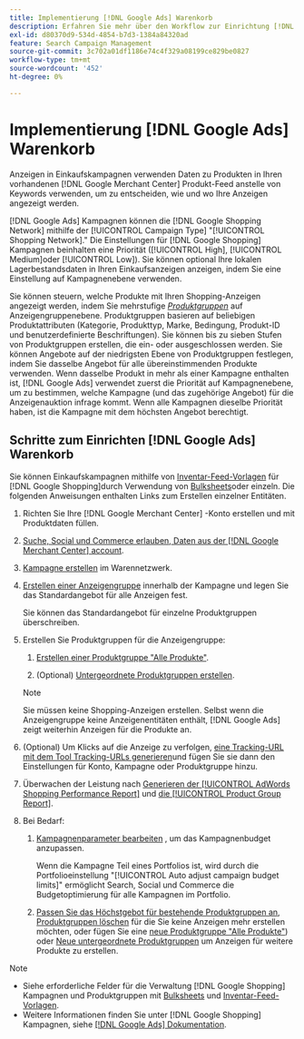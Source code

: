 ```yaml
---
title: Implementierung [!DNL Google Ads] Warenkorb
description: Erfahren Sie mehr über den Workflow zur Einrichtung [!DNL Google Ads] Einkaufskampagnen.
exl-id: d80370d9-534d-4854-b7d3-1384a84320ad
feature: Search Campaign Management
source-git-commit: 3c702a01df1186e74c4f329a08199ce829be0827
workflow-type: tm+mt
source-wordcount: '452'
ht-degree: 0%

---
```


# Implementierung [!DNL Google Ads] Warenkorb

Anzeigen in Einkaufskampagnen verwenden Daten zu Produkten in Ihren vorhandenen [!DNL Google Merchant Center] Produkt-Feed anstelle von Keywords verwenden, um zu entscheiden, wie und wo Ihre Anzeigen angezeigt werden.

[!DNL Google Ads] Kampagnen können die [!DNL Google Shopping Network] mithilfe der [!UICONTROL Campaign Type] &quot;[!UICONTROL Shopping Network].&quot; Die Einstellungen für [!DNL Google Shopping] Kampagnen beinhalten eine Priorität ([!UICONTROL High], [!UICONTROL Medium]oder [!UICONTROL Low]). Sie können optional Ihre lokalen Lagerbestandsdaten in Ihren Einkaufsanzeigen anzeigen, indem Sie eine Einstellung auf Kampagnenebene verwenden.

Sie können steuern, welche Produkte mit Ihren Shopping-Anzeigen angezeigt werden, indem Sie mehrstufige *[Produktgruppen](/help/search-social-commerce/campaign-management/campaigns/product-group-about.md)* auf Anzeigengruppenebene. Produktgruppen basieren auf beliebigen Produktattributen (Kategorie, Produkttyp, Marke, Bedingung, Produkt-ID und benutzerdefinierte Beschriftungen). Sie können bis zu sieben Stufen von Produktgruppen erstellen, die ein- oder ausgeschlossen werden. Sie können Angebote auf der niedrigsten Ebene von Produktgruppen festlegen, indem Sie dasselbe Angebot für alle übereinstimmenden Produkte verwenden. Wenn dasselbe Produkt in mehr als einer Kampagne enthalten ist, [!DNL Google Ads] verwendet zuerst die Priorität auf Kampagnenebene, um zu bestimmen, welche Kampagne (und das zugehörige Angebot) für die Anzeigenauktion infrage kommt. Wenn alle Kampagnen dieselbe Priorität haben, ist die Kampagne mit dem höchsten Angebot berechtigt.

## Schritte zum Einrichten [!DNL Google Ads] Warenkorb

Sie können Einkaufskampagnen mithilfe von [Inventar-Feed-Vorlagen](/help/search-social-commerce/campaign-management/inventory-feeds/inventory-feeds-about.md) für [!DNL Google Shopping]durch Verwendung von [Bulksheets](/help/search-social-commerce/campaign-management/bulksheets/bulksheet-about.md)oder einzeln. Die folgenden Anweisungen enthalten Links zum Erstellen einzelner Entitäten.

1. Richten Sie Ihre [!DNL Google Merchant Center] -Konto erstellen und mit Produktdaten füllen.

1. [Suche, Social und Commerce erlauben, Daten aus der [!DNL Google Merchant Center] account](/help/search-social-commerce/campaign-management/accounts/merchant-account-manage.md).

1. [Kampagne erstellen](/help/search-social-commerce/campaign-management/campaigns/campaign-manage.md) im Warennetzwerk.

1. [Erstellen einer Anzeigengruppe](/help/search-social-commerce/campaign-management/campaigns/ad-group-manage.md) innerhalb der Kampagne und legen Sie das Standardangebot für alle Anzeigen fest.

   Sie können das Standardangebot für einzelne Produktgruppen überschreiben.

1. Erstellen Sie Produktgruppen für die Anzeigengruppe:

   1. [Erstellen einer Produktgruppe &quot;Alle Produkte&quot;](/help/search-social-commerce/campaign-management/campaigns/product-group-manage.md).

   1. (Optional) [Untergeordnete Produktgruppen erstellen](/help/search-social-commerce/campaign-management/campaigns/product-group-manage.md).

   >[!NOTE]
   >Sie müssen keine Shopping-Anzeigen erstellen. Selbst wenn die Anzeigengruppe keine Anzeigenentitäten enthält, [!DNL Google Ads] zeigt weiterhin Anzeigen für die Produkte an.

1. (Optional) Um Klicks auf die Anzeige zu verfolgen, [eine Tracking-URL mit dem Tool Tracking-URLs generieren](/help/search-social-commerce/tools/click-tracking-url-generate.md)und fügen Sie sie dann den Einstellungen für Konto, Kampagne oder Produktgruppe hinzu.

1. Überwachen der Leistung nach [Generieren der [!UICONTROL AdWords Shopping Performance Report]](/help/search-social-commerce/reports/management/specialty/specialty-report-generate.md) und [die [!UICONTROL Product Group Report]](/help/search-social-commerce/reports/management/basic-advanced/basic-advanced-report-generate.md).

1. Bei Bedarf:

   1. [Kampagnenparameter bearbeiten](/help/search-social-commerce/campaign-management/campaigns/campaign-manage.md) , um das Kampagnenbudget anzupassen.

      Wenn die Kampagne Teil eines Portfolios ist, wird durch die Portfolioeinstellung &quot;[!UICONTROL Auto adjust campaign budget limits]&quot; ermöglicht Search, Social und Commerce die Budgetoptimierung für alle Kampagnen im Portfolio.

   1. [Passen Sie das Höchstgebot für bestehende Produktgruppen an](/help/search-social-commerce/campaign-management/campaigns/product-group-manage.md), [Produktgruppen löschen](/help/search-social-commerce/campaign-management/campaigns/product-group-manage.md) für die Sie keine Anzeigen mehr erstellen möchten, oder fügen Sie eine [neue Produktgruppe &quot;Alle Produkte&quot;](/help/search-social-commerce/campaign-management/campaigns/product-group-manage.md)) oder [Neue untergeordnete Produktgruppen](/help/search-social-commerce/campaign-management/campaigns/product-group-manage.md) um Anzeigen für weitere Produkte zu erstellen.

>[!NOTE]
>
>* Siehe erforderliche Felder für die Verwaltung [!DNL Google Shopping] Kampagnen und Produktgruppen mit [Bulksheets](/help/search-social-commerce/campaign-management/bulksheets/bulksheet-data-formats/bulksheet-data-google.md) und [Inventar-Feed-Vorlagen](/help/search-social-commerce/campaign-management/inventory-feeds/ad-templates/template-google-shopping.md).
>* Weitere Informationen finden Sie unter [!DNL Google Shopping] Kampagnen, siehe [[!DNL Google Ads] Dokumentation](https://support.google.com/google-ads/answer/2454022).
